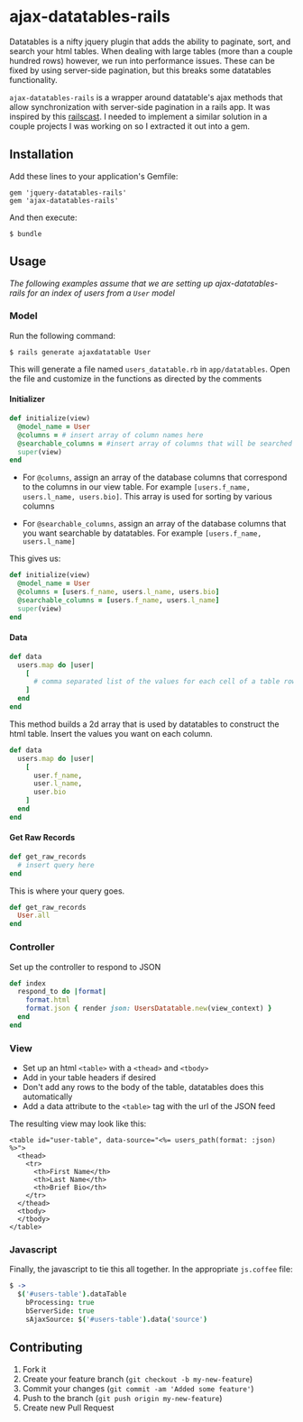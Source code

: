 # ajax-datatables-rails

Datatables is a nifty jquery plugin that adds the ability to paginate, sort, and search your html tables. When dealing with large tables (more than a couple hundred rows) however, we run into performance issues. These can be fixed by using server-side pagination, but this breaks some datatables functionality.

`ajax-datatables-rails` is a wrapper around datatable's ajax methods that allow synchronization with server-side pagination in a rails app. It was inspired by this [railscast](http://railscasts.com/episodes/340-datatables). I needed to implement a similar solution in a couple projects I was working on so I extracted it out into a gem.

## Installation

Add these lines to your application's Gemfile:

    gem 'jquery-datatables-rails'
    gem 'ajax-datatables-rails'

And then execute:

    $ bundle

## Usage
*The following examples assume that we are setting up ajax-datatables-rails for an index of users from a `User` model*
### Model
Run the following command:

    $ rails generate ajaxdatatable User

This will generate a file named `users_datatable.rb` in `app/datatables`. Open the file and customize in the functions as directed by the comments

#### Initializer
```ruby
def initialize(view)
  @model_name = User
  @columns = # insert array of column names here
  @searchable_columns = #insert array of columns that will be searched
  super(view)
end
```

* For `@columns`, assign an array of the database columns that correspond to the columns in our view table. For example `[users.f_name, users.l_name, users.bio]`. This array is used for sorting by various columns

* For `@searchable_columns`, assign an array of the database columns that you want searchable by datatables. For example `[users.f_name, users.l_name]`

This gives us:
```ruby
def initialize(view)
  @model_name = User
  @columns = [users.f_name, users.l_name, users.bio]
  @searchable_columns = [users.f_name, users.l_name]
  super(view)
end
```

#### Data
```ruby
def data
  users.map do |user|
    [
      # comma separated list of the values for each cell of a table row
    ]
  end
end
```

This method builds a 2d array that is used by datatables to construct the html table. Insert the values you want on each column.

```ruby
def data
  users.map do |user|
    [
      user.f_name,
      user.l_name,
      user.bio
    ]
  end
end
```

#### Get Raw Records
```ruby
def get_raw_records
  # insert query here
end
```

This is where your query goes.

```ruby
def get_raw_records
  User.all
end
```

### Controller
Set up the controller to respond to JSON

```ruby
def index
  respond_to do |format|
    format.html
    format.json { render json: UsersDatatable.new(view_context) }
  end
end
```

### View
* Set up an html `<table>` with a `<thead>` and `<tbody>`
* Add in your table headers if desired
* Don't add any rows to the body of the table, datatables does this automatically
* Add a data attribute to the `<table>` tag with the url of the JSON feed

The resulting view may look like this:

```erb
<table id="user-table", data-source="<%= users_path(format: :json) %>">
  <thead>
    <tr>
      <th>First Name</th>
      <th>Last Name</th>
      <th>Brief Bio</th>
    </tr>
  </thead>
  <tbody>
  </tbody>
</table>
```

### Javascript
Finally, the javascript to tie this all together. In the appropriate `js.coffee` file:

```coffeescript
$ ->
  $('#users-table').dataTable
    bProcessing: true
    bServerSide: true
    sAjaxSource: $('#users-table').data('source')
```

## Contributing

1. Fork it
2. Create your feature branch (`git checkout -b my-new-feature`)
3. Commit your changes (`git commit -am 'Added some feature'`)
4. Push to the branch (`git push origin my-new-feature`)
5. Create new Pull Request
